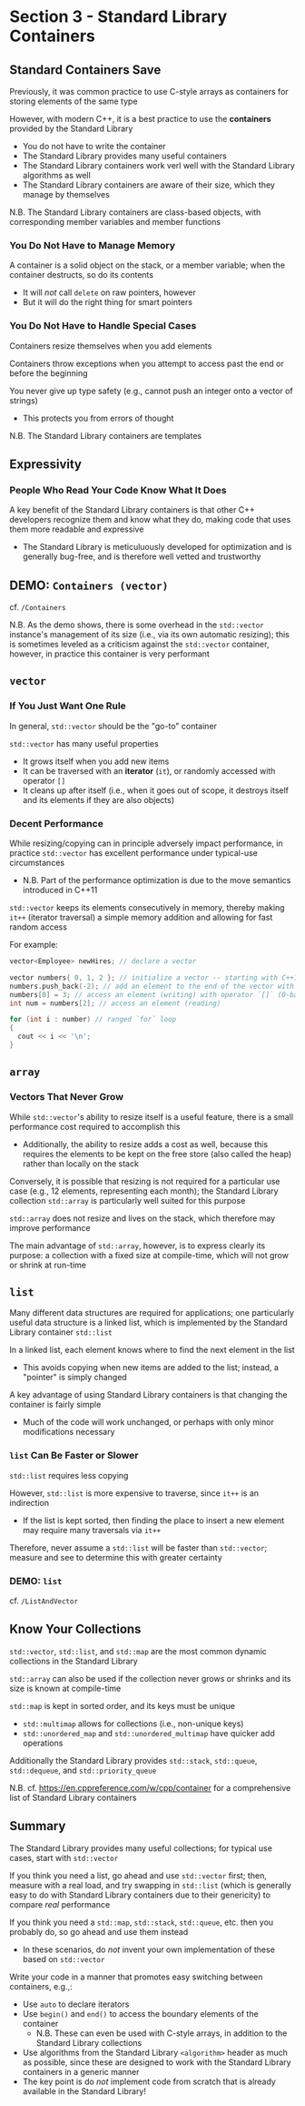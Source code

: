 # Section 3 - Standard Library Containers

## Standard Containers Save

Previously, it was common practice to use C-style arrays as containers for storing elements of the same type

However, with modern C++, it is a best practice to use the **containers** provided by the Standard Library
  * You do not have to write the container
  * The Standard Library provides many useful containers
  * The Standard Library containers work verl well with the Standard Library algorithms as well
  * The Standard Library containers are aware of their size, which they manage by themselves

N.B. The Standard Library containers are class-based objects, with corresponding member variables and member functions

### You Do Not Have to Manage Memory

A container is a solid object on the stack, or a member variable; when the container destructs, so do its contents
  * It will *not* call `delete` on raw pointers, however
  * But it will do the right thing for smart pointers

### You Do Not Have to Handle Special Cases

Containers resize themselves when you add elements

Containers throw exceptions when you attempt to access past the end or before the beginning

You never give up type safety (e.g., cannot push an integer onto a vector of strings)
  * This protects you from errors of thought
  
N.B. The Standard Library containers are templates

## Expressivity

### People Who Read Your Code Know What It Does

A key benefit of the Standard Library containers is that other C++ developers recognize them and know what they do, making code that uses them more readable and expressive
  * The Standard Library is meticuluously developed for optimization and is generally bug-free, and is therefore well vetted and trustworthy

## **DEMO: `Containers (vector)`**

cf. `/Containers`

N.B. As the demo shows, there is some overhead in the `std::vector` instance's management of its size (i.e., via its own automatic resizing); this is sometimes leveled as a criticism against the `std::vector` container, however, in practice this container is very performant

## `vector`

### If You Just Want One Rule

In general, `std::vector` should be the "go-to" container

`std::vector` has many useful properties
  * It grows itself when you add new items
  * It can be traversed with an **iterator** (`it`), or randomly accessed with operator `[]`
  * It cleans up after itself (i.e., when it goes out of scope, it destroys itself and its elements if they are also objects)

### Decent Performance

While resizing/copying can in principle adversely impact performance, in practice `std::vector` has excellent performance under typical-use circumstances
  * N.B. Part of the performance optimization is due to the move semantics introduced in C++11

`std::vector` keeps its elements consecutively in memory, thereby making `it++` (iterator traversal) a simple memory addition and allowing for fast random access

For example:
```cpp
vector<Employee> newHires; // declare a vector

vector numbers{ 0, 1, 2 }; // initialize a vector -- starting with C++17, the compiler can automatically deduce the type of the vector from the initializer
numbers.push_back(-2); // add an element to the end of the vector with method push_back() (the vector will automatically resize and copy if necessary)
numbers[0] = 3; // access an element (writing) with operator `[]` (0-based indexing)
int num = numbers[2]; // access an element (reading)

for (int i : number) // ranged `for` loop
{
  cout << i << '\n';
}
```

## `array`

### Vectors That Never Grow

While `std::vector`'s ability to resize itself is a useful feature, there is a small performance cost required to accomplish this
  * Additionally, the ability to resize adds a cost as well, because this requires the elements to be kept on the free store (also called the heap) rather than locally on the stack

Conversely, it is possible that resizing is not required for a particular use case (e.g., 12 elements, representing each month); the Standard Library collection `std::array` is particularly well suited for this purpose

`std::array` does not resize and lives on the stack, which therefore may improve performance

The main advantage of `std::array`, however, is to express clearly its purpose: a collection with a fixed size at compile-time, which will not grow or shrink at run-time

## `list`

Many different data structures are required for applications; one particularly useful data structure is a linked list, which is implemented by the Standard Library container `std::list`

In a linked list, each element knows where to find the next element in the list
  * This avoids copying when new items are added to the list; instead, a "pointer" is simply changed

A key advantage of using Standard Library containers is that changing the container is fairly simple
  * Much of the code will work unchanged, or perhaps with only minor modifications necessary

### `list` Can Be Faster or Slower

`std::list` requires less copying

However, `std::list` is more expensive to traverse, since `it++` is an indirection
  * If the list is kept sorted, then finding the place to insert a new element may require many traversals via `it++`

Therefore, never assume a `std::list` will be faster than `std::vector`; measure and see to determine this with greater certainty

### **DEMO: `list`**

cf. `/ListAndVector`

## Know Your Collections

`std::vector`, `std::list`, and `std::map` are the most common dynamic collections in the Standard Library

`std::array` can also be used if the collection never grows or shrinks and its size is known at compile-time

`std::map` is kept in sorted order, and its keys must be unique     
  * `std::multimap` allows for collections (i.e., non-unique keys)
  * `std::unordered_map` and `std::unordered_multimap` have quicker add operations

Additionally the Standard Library provides `std::stack`, `std::queue`, `std::dequeue`, and `std::priority_queue`

N.B. cf. https://en.cppreference.com/w/cpp/container for a comprehensive list of Standard Library containers

## Summary

The Standard Library provides many useful collections; for typical use cases, start with `std::vector`

If you think you need a list, go ahead and use `std::vector` first; then, measure with a real load, and try swapping in `std::list` (which is generally easy to do with Standard Library containers due to their genericity) to compare *real* performance

If you think you need a `std::map`, `std::stack`, `std::queue`, etc. then you probably do, so go ahead and use them instead
  * In these scenarios, do *not* invent your own implementation of these based on `std::vector`

Write your code in a manner that promotes easy switching between containers, e.g.,:
  * Use `auto` to declare iterators
  * Use `begin()` and `end()` to access the boundary elements of the container
    * N.B. These can even be used with C-style arrays, in addition to the Standard Library collections
  * Use algorithms from the Standard Library `<algorithm>` header as much as possible, since these are designed to work with the Standard Library containers in a generic manner
  * The key point is do *not* implement code from scratch that is already available in the Standard Library!
